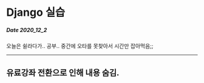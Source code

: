 # Django 실습
##### Date 2020_12_2

오늘은 쉴라다가.. 공부.. 중간에 오타를 못찾아서 시간만 잡아먹음;;

---
유료강좌 전환으로 인해 내용 숨김.
---
